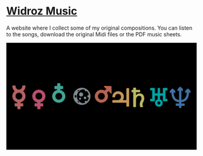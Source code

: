 # [Widroz Music](https://widroz.github.io/Widroz-Music/)

A website where I collect some of my original compositions.
You can listen to the songs, download the original Midi files or the PDF music sheets.

![Album Cover](https://github.com/widroz/Widroz-Music/blob/main/web/public/ALBUMCOVER.png)

